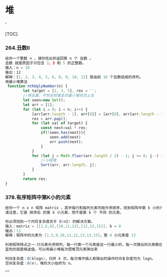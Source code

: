 # 堆

‘

[TOC]



### 264.丑数II

```js
给你一个整数 n ，请你找出并返回第 n 个 丑数 。
丑数 就是质因子只包含 2、3 和 5 的正整数。
输入：n = 10
输出：12
解释：[1, 2, 3, 4, 5, 6, 8, 9, 10, 12] 是由前 10 个丑数组成的序列。
用最小堆算法
 function nthUglyNumber(n) {
        let target = [2, 3, 5], res = '';
        //得去重，不然会把重复的最小堆给顶上去
        let seen=new Set();
        let arr = [1];
        for (let i = 0; i < n; i++) {
            [arr[arr.length - 1], arr[0]] = [arr[0], arr[arr.length - 1]]
            res = arr.pop();
            for (let val of target) {
                const next=val * res;
                if(!seen.has(next)){
                    seen.add(next)
                    arr.push(next);
                }
            }
            for (let j = Math.floor(arr.length / 2) - 1; j >= 0; j--) {
                //小根堆
                Sort(arr, arr.length, j);
            }
        }
        return res;
}
```

### 378.有序矩阵中第K小的元素

```java
给你一个 n x n 矩阵 matrix ，其中每行和每列元素均按升序排序，找到矩阵中第 k 小的元素。
请注意，它是 排序后 的第 k 小元素，而不是第 k 个 不同 的元素。

你必须找到一个内存复杂度优于 O(n2) 的解决方案。
输入：matrix = [[1,5,9],[10,11,13],[12,13,15]], k = 8
输出：13
解释：矩阵中的元素为 [1,5,9,10,11,12,13,13,15]，第 8 小元素是 13
    
利用矩阵特点之一:行元素升序排列，每一行第一个元素是这一行最小的，每一次弹出的元素都在每一行的第一列中。
蓝色的就是候选值，可以用最小堆每次把堆顶元素弹出来
    
时间复杂度：O(klogn)，归并 k 次，每次堆中插入和弹出的操作时间复杂度均为 logn。
空间复杂度：O(n)，堆的大小始终为 n。
```

<img src="https://pic.leetcode-cn.com/74c293951b7e63823776f6acd1bab58c2277b5a09caa4b926940aa4af9c6be98-gaitubao_%E5%B1%8F%E5%B9%95%E5%BF%AB%E7%85%A7%202020-07-02%20%E4%B8%8B%E5%8D%886.41.52%20(1).png" alt="png" style="zoom:33%;" />
